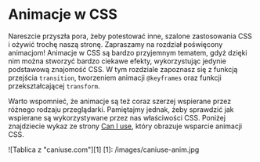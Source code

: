 # Animacje w CSS

Nareszcie przyszła pora, żeby potestować inne, szalone zastosowania CSS i ożywić trochę naszą stronę. Zapraszamy na rozdział poświęcony animacjom! 
Animacje w CSS są bardzo przyjemnym tematem, gdyż dzięki nim można stworzyć bardzo ciekawe efekty, wykorzystując jedynie podstawową znajomość CSS. 
W tym rozdziale zapoznasz się z funkcją przejścia `transition`, tworzeniem animacji `@keyframes` oraz funkcji przekształcającej `transform`.

Warto wspomnieć, że animacje są też coraz szerzej wspierane przez różnego rodzaju przeglądarki. Pamiętajmy jednak, żeby sprawdzić jak wspierane są wykorzystywane przez nas właściwości CSS. Poniżej znajdziecie wykaz ze strony <a href="http://caniuse.com" traget="_blank">Can I use</a>, który obrazuje wsparcie animacji CSS. 


![Tablica z "caniuse.com"][1]
[1]: /images/caniuse-anim.jpg


